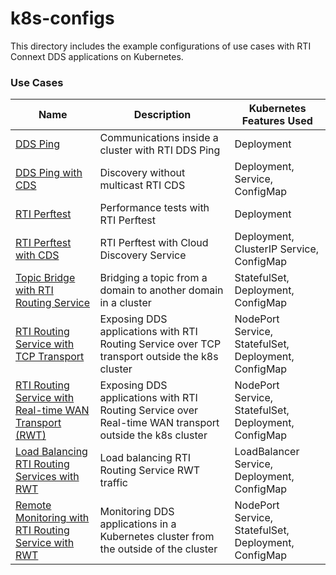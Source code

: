 # k8s-configs
This directory includes the example configurations of use cases with RTI Connext DDS applications on Kubernetes. 

### Use Cases

|Name | Description | Kubernetes Features Used |
------------- | ------------- | ------------  |
|[DDS Ping](ddsping/) | Communications inside a cluster with RTI DDS Ping | Deployment  |
|[DDS Ping with CDS](ddsping_cds/) | Discovery without multicast RTI CDS | Deployment, Service, ConfigMap |
|[RTI Perftest](perftest/) | Performance tests with RTI Perftest | Deployment|
|[RTI Perftest with CDS](perftest_cds/) | RTI Perftest with Cloud Discovery Service | Deployment, ClusterIP Service, ConfigMap | 
|[Topic Bridge with RTI Routing Service](routingservice_topic_bridge/) | Bridging a topic from a domain to another domain in a cluster | StatefulSet, Deployment, ConfigMap | 
|[RTI Routing Service with TCP Transport](routingservice_tcp/) | Exposing DDS applications with RTI Routing Service over TCP transport outside the k8s cluster | NodePort Service, StatefulSet, Deployment, ConfigMap | 
|[RTI Routing Service with Real-time WAN Transport (RWT)](routingservice_rwt/) | Exposing DDS applications with RTI Routing Service over Real-time WAN transport outside the k8s cluster | NodePort Service, StatefulSet, Deployment, ConfigMap | 
|[Load Balancing RTI Routing Services with RWT](routingservice_rwt_lb/) | Load balancing RTI Routing Service RWT traffic | LoadBalancer Service, Deployment, ConfigMap | 
|[Remote Monitoring with RTI Routing Service with RWT](routingservice_rwt_monitoring/) | Monitoring DDS applications in a Kubernetes cluster from the outside of the cluster | NodePort Service, StatefulSet, Deployment, ConfigMap | 
